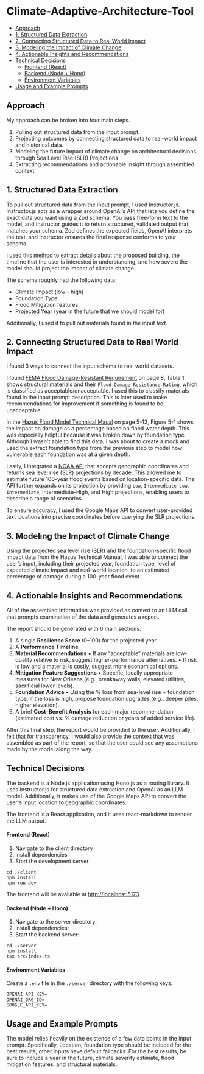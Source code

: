 # Climate-Adaptive-Architecture-Tool
- [Approach](#approach)
- [1. Structured Data Extraction](#1-structured-data-extraction)
- [2. Connecting Structured Data to Real World Impact](#2-connecting-structured-data-to-real-world-impact)
- [3. Modeling the Impact of Climate Change](#3-modeling-the-impact-of-climate-change)
- [4. Actionable Insights and Recommendations](#4-actionable-insights-and-recommendations)
- [Technical Decisions](#technical-decisions)
  - [Frontend (React)](#frontend-react)
  - [Backend (Node + Hono)](#backend-node--hono)
  - [Environment Variables](#environment-variables)
- [Usage and Example Prompts](#usage-and-example-prompts)


## Approach
My approach can be broken into four main steps.
1. Pulling out structured data from the input prompt.
2. Projecting outcomes by connecting structured data to real-world impact and historical data.
3. Modeling the future impact of climate change on architectural decisions through Sea Level Rise (SLR) Projections
4. Extracting recommendations and actionable insight through assembled context.

## 1. Structured Data Extraction
To pull out structured data from the input prompt, I used Instructor.js. Instructor.js acts as a wrapper around OpenAI’s API that lets you define the exact data you want using a Zod schema. You pass free-form text to the model, and Instructor guides it to return structured, validated output that matches your schema. Zod defines the expected fields, OpenAI interprets the text, and Instructor ensures the final response conforms to your schema.

I used this method to extract details about the proposed building, the timeline that the user is interested in understanding, and how severe the model should project the impact of climate change.

The schema roughly had the following data:
- Climate Impact (low - high)
- Foundation Type
- Flood Mitigation features
- Projected Year (year in the future that we should model for)

Additionally, I used it to pull out materials found in the input text.

## 2. Connecting Structured Data to Real World Impact
I found 3 ways to connect the input schema to real world datasets.

I found [FEMA Flood Damage-Resistant Requirement](http://fema.gov/sites/default/files/documents/fema_tb_2_flood_damage-resistant_materials_requirements_01-22-2025.pdf) on page 8, Table 1 shows structural materials and their `Flood Damage-Resistance Rating`, which is classified as acceptable/unacceptable. I used this to classify materials found in the input prompt description.  This is later used to make recommendations for improvement if something is found to be unacceptable.

In the [Hazus Flood Model Technical Maual](https://www.fema.gov/sites/default/files/documents/fema_hazus-flood-model-technical-manual-5-1.pdf?utm_source=chatgpt.com) on page 5-12, Figure 5-1 shows the impact on damage as a percentage based on flood water depth. This was especially helpful because it was broken down by foundation type. Although I wasn't able to find this data, I was about to create a mock and used the extract foundation type from the previous step to model how vulnerable each foundation was at a given depth.

Lastly, I integrated a [NOAA API](https://api.tidesandcurrents.noaa.gov/dpapi/prod/#:~:text=End%20Date-,Sea%20Level%20Rise%20Projections,-Input%20Parameters) that accepts geographic coordinates and returns sea level rise (SLR) projections by decade. This allowed me to estimate future 100-year flood events based on location-specific data. The API further expands on its projection by providing `Low`, `Intermediate-Low`, `Intermediate`, Intermediate-High, and High projections, enabling users to describe a range of scenarios.

To ensure accuracy, I used the Google Maps API to convert user-provided text locations into precise coordinates before querying the SLR projections.
## 3. Modeling the Impact of Climate Change
Using the projected sea level rise (SLR) and the foundation-specific flood impact data from the Hazus Technical Manual, I was able to connect the user’s input, including their projected year, foundation type, level of expected climate impact and real-world location, to an estimated percentage of damage during a 100-year flood event.

## 4. Actionable Insights and Recommendations
All of the assembled information was provided as context to an LLM call that prompts examination of the data and generates a report.

The report should be generated with 6 main sections:
1. A single **Resilience Score** (0–100) for the projected year.
2. A **Performance Timeline**
3. **Material Recommendations**
      • If any “acceptable” materials are low-quality relative to risk, suggest higher-performance alternatives.
      • If risk is low and a material is costly, suggest more economical options.
4. **Mitigation Feature Suggestions**
      • Specific, locally appropriate measures for New Orleans (e.g., breakaway walls, elevated utilities, sacrificial lower levels).
5. **Foundation Advice**
      • Using the % loss from sea-level rise + foundation type, if the loss is high, propose foundation upgrades (e.g., deeper piles, higher elevation).
6. A brief **Cost–Benefit Analysis** for each major recommendation (estimated cost vs. % damage reduction or years of added service life).

After this final step, the report would be provided to the user. Additionally, I felt that for transparency, I would also provide the context that was assembled as part of the report, so that the user could see any assumptions made by the model along the way.

## Technical Decisions
The backend is a Node.js application using Hono.js as a routing library. It uses Instructor.js for structured data extraction and OpenAI as an LLM model. Additionally, it makes use of the Google Maps API to convert the user's input location to geographic coordinates.

The frontend is a React application, and it uses react-markdown to render the LLM output.

#### Frontend (React)
1. Navigate to the client directory
2. Install dependencies
3. Start the development server

```
cd ./client
npm install
npm run dev
```

The frontend will be available at [http://localhost:5173](http://localhost:5173).
#### Backend (Node + Hono)
1. Navigate to the server directory:
2. Install dependencies:
3. Start the backend server:
```
cd ./server
npm install
tsx src/index.ts
```

#### Environment Variables
Create a `.env` file in the `./server` directory with the following keys:
```
OPENAI_API_KEY=
OPENAI_ORG_ID=
GOOGLE_API_KEY=
```

## Usage and Example Prompts
The model relies heavily on the existence of a few data points in the input prompt. Specifically, Location, foundation type should be included for the best results; other inputs have default fallbacks. For the best results, be sure to include a year in the future, climate severity estimate, flood mitigation features, and structural materials.
